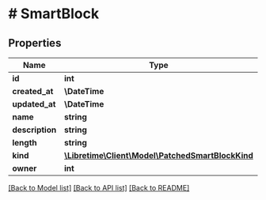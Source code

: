 # # SmartBlock

## Properties

Name | Type | Description | Notes
------------ | ------------- | ------------- | -------------
**id** | **int** |  | [readonly]
**created_at** | **\DateTime** |  | [optional]
**updated_at** | **\DateTime** |  | [optional]
**name** | **string** |  |
**description** | **string** |  | [optional]
**length** | **string** |  | [optional]
**kind** | [**\Libretime\Client\Model\PatchedSmartBlockKind**](PatchedSmartBlockKind.md) |  | [optional]
**owner** | **int** |  | [optional]

[[Back to Model list]](../../README.md#models) [[Back to API list]](../../README.md#endpoints) [[Back to README]](../../README.md)
